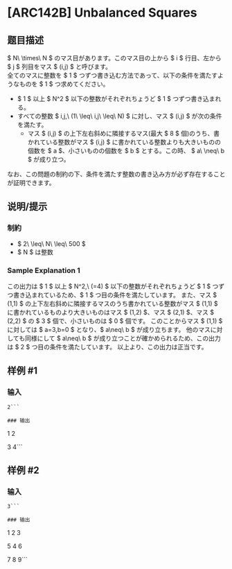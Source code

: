 # [ARC142B] Unbalanced Squares

## 题目描述

[problemUrl]: https://atcoder.jp/contests/arc142/tasks/arc142_b

$ N\ \times\ N $ のマス目があります。このマス目の上から $ i $ 行目、左から $ j $ 列目をマス $ (i,j) $ と呼びます。  
 全てのマスに整数を $ 1 $ つずつ書き込む方法であって、以下の条件を満たすようなものを $ 1 $ つ求めてください。

- $ 1 $ 以上 $ N^2 $ 以下の整数がそれぞれちょうど $ 1 $ つずつ書き込まれる。
- すべての整数 $ i,j\,\ (1\ \leq\ i,j\ \leq\ N) $ に対し、マス $ (i,j) $ が次の条件を満たす。 
  - マス $ (i,j) $ の上下左右斜めに隣接するマス(最大 $ 8 $ 個)のうち、書かれている整数がマス $ (i,j) $ に書かれている整数よりも大きいものの個数を $ a $、小さいものの個数を $ b $ とする。この時、 $ a\ \neq\ b $ が成り立つ。

なお、この問題の制約の下、条件を満たす整数の書き込み方が必ず存在することが証明できます。

## 说明/提示

### 制約

- $ 2\ \leq\ N\ \leq\ 500 $
- $ N $ は整数

### Sample Explanation 1

この出力は $ 1 $ 以上 $ N^2\,\ (=4) $ 以下の整数がそれぞれちょうど $ 1 $ つずつ書き込まれているため、$ 1 $ つ目の条件を満たしています。 また、マス $ (1,1) $ の上下左右斜めに隣接するマスのうち書かれている整数がマス $ (1,1) $ に書かれているものより大きいものはマス $ (1,2) $、マス $ (2,1) $、マス $ (2,2) $ の $ 3 $ 個で、小さいものは $ 0 $ 個です。 このことからマス $ (1,1) $ に対しては $ a=3,b=0 $ となり、$ a\neq\ b $ が成り立ちます。 他のマスに対しても同様にして $ a\neq\ b $ が成り立つことが確かめられるため、この出力は $ 2 $ つ目の条件を満たしています。 以上より、この出力は正当です。

## 样例 #1

### 输入

```
2```

### 输出

```
1 2
3 4```

## 样例 #2

### 输入

```
3```

### 输出

```
1 2 3
5 4 6
7 8 9```

